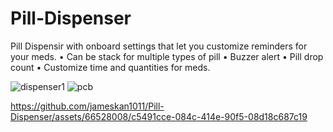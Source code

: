 # Pill-Dispenser
Pill Dispensir with onboard settings that let you customize reminders for your meds.
• Can be stack for multiple types of pill
• Buzzer alert
• Pill drop count
• Customize time and quantities for meds.

![dispenser1](https://github.com/jameskan1011/Pill-Dispenser/assets/66528008/a3a34b00-d767-470f-ae16-598ca41fcd8f)
![pcb](https://github.com/jameskan1011/Pill-Dispenser/assets/66528008/01edd2d6-d0dd-4b72-84ea-d2d831240842)


https://github.com/jameskan1011/Pill-Dispenser/assets/66528008/c5491cce-084c-414e-90f5-08d18c687c19

